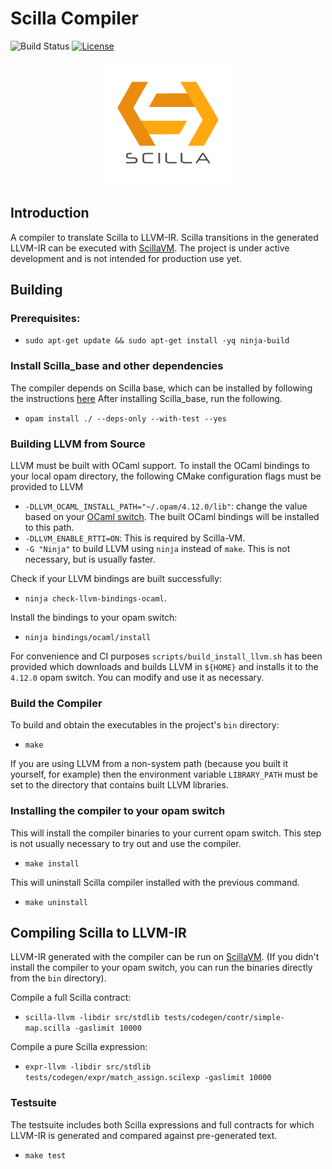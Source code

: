 # Scilla Compiler

![Build Status](https://github.com/Zilliqa/scilla-compiler/workflows/CI/badge.svg)
[![License](https://img.shields.io/badge/License-GPLv3-blue.svg)](https://github.com/Zilliqa/scilla/blob/master/LICENSE)

<p align="center">
  <a href="https://scilla-lang.org/"><img src="https://github.com/Zilliqa/scilla/blob/master/imgs/scilla-logo-color.jpg" width="200" height="200"></a>
</p>

## Introduction
A compiler to translate Scilla to LLVM-IR. Scilla transitions in the 
generated LLVM-IR can be executed with [ScillaVM](https://github.com/Zilliqa/scilla-vm).
The project is under active development and is not intended for production use yet.

## Building

### Prerequisites:

  - `sudo apt-get update && sudo apt-get install -yq ninja-build`

### Install Scilla_base and other dependencies

The compiler depends on Scilla base, which can be installed by following the
instructions [here](https://github.com/Zilliqa/scilla/#installing-scilla-with-opam)
After installing Scilla_base, run the following.

  - `opam install ./ --deps-only --with-test --yes`

### Building LLVM from Source

LLVM must be built with OCaml support. To install the OCaml bindings to your local
opam directory, the following CMake configuration flags must be provided
to LLVM

  - `-DLLVM_OCAML_INSTALL_PATH="~/.opam/4.12.0/lib"`: change
    the value based on your [OCaml switch](https://github.com/Zilliqa/scilla/blob/master/INSTALL.md#installing-opam-packages).
    The built OCaml bindings will be installed to this path.
  - `-DLLVM_ENABLE_RTTI=ON`: This is required by Scilla-VM.
  - `-G "Ninja"` to build LLVM using `ninja` instead of `make`.
    This is not necessary, but is usually faster.

Check if your LLVM bindings are built successfully:

  - `ninja check-llvm-bindings-ocaml`.

Install the bindings to your opam switch:

  - `ninja bindings/ocaml/install`

For convenience and CI purposes `scripts/build_install_llvm.sh` has been provided
which downloads and builds LLVM in `${HOME}` and installs it to the `4.12.0` opam
switch. You can modify and use it as necessary.

### Build the Compiler

To build and obtain the executables in the project's `bin` directory:

  - `make`

If you are using LLVM from a non-system path (because you built it
yourself, for example) then the environment variable `LIBRARY_PATH`
must be set to the directory that contains built LLVM libraries.

### Installing the compiler to your opam switch

This will install the compiler binaries to your current opam switch.
This step is not usually necessary to try out and use the compiler.

  - `make install`

This will uninstall Scilla compiler installed with the previous command.

  - `make uninstall`

## Compiling Scilla to LLVM-IR

LLVM-IR generated with the compiler can be run on [ScillaVM](https://github.com/Zilliqa/scilla-vm).
(If you didn't install the compiler to your opam switch, you can run the binaries directly
from the `bin` directory).

Compile a full Scilla contract:

  - `scilla-llvm -libdir src/stdlib tests/codegen/contr/simple-map.scilla -gaslimit 10000`

Compile a pure Scilla expression:

  - `expr-llvm -libdir src/stdlib tests/codegen/expr/match_assign.scilexp -gaslimit 10000`

### Testsuite

The testsuite includes both Scilla expressions and full contracts for
which LLVM-IR is generated and compared against pre-generated text.

  - `make test`
